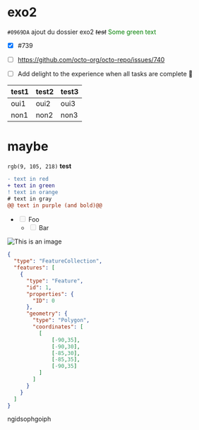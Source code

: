 # exo2

`#0969DA`
ajout du dossier exo2
~~*test*~~
<span style="color: green"> Some green text </span>
- [x] #739
- [ ] https://github.com/octo-org/octo-repo/issues/740
- [ ] Add delight to the experience when all tasks are complete :tada:



| test1 | test2 | test3 |
|--------|---------|--------------------|
| oui1 | oui2 | oui3 |
| non1 | non2 | non3 |

# maybe
`rgb(9, 105, 218)`
**test**

```diff
- text in red
+ text in green
! text in orange
# text in gray
@@ text in purple (and bold)@@
```
<ul class="todo-list">
    <li>
        <label class="todo-list__label">
            <input type="checkbox" disabled [checked] />
            <span class="todo-list__label__description">Foo</span>
        </label>
        <ul class="todo-list">
            <li>
                <label class="todo-list__label">
                    <input type="checkbox" disabled [checked] />
                    <span class="todo-list__label__description">Bar</span>
                </label>
            </li>
        </ul>
    </li>
</ul>

![This is an image](https://myoctocat.com/assets/images/base-octocat.svg)


```geojson
{
  "type": "FeatureCollection",
  "features": [
    {
      "type": "Feature",
      "id": 1,
      "properties": {
        "ID": 0
      },
      "geometry": {
        "type": "Polygon",
        "coordinates": [
          [
              [-90,35],
              [-90,30],
              [-85,30],
              [-85,35],
              [-90,35]
          ]
        ]
      }
    }
  ]
}
```
ngidsophgoiph
